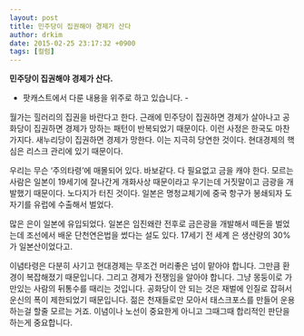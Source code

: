 ```yaml
---
layout: post
title: 민주당이 집권해야 경제가 산다
author: drkim
date: 2015-02-25 23:17:32 +0900
tags: [컬럼]
---
```

**민주당이 집권해야 경제가 산다.** 

  


- 팟캐스트에서 다룬 내용을 위주로 하고 있습니다. - 

  


월가는 힐러리의 집권을 바란다고 한다. 근래에 민주당이 집권하면 경제가 살아나고 공화당이 집권하면 경제가 망하는 패턴이 반복되었기 때문이다. 이런 사정은 한국도 마찬가지다. 새누리당이 집권하면 경제가 망한다. 이는 지극히 당연한 것이다. 현대경제의 핵심은 리스크 관리에 있기 때문이다. 

  


우리는 무슨 ‘주의타령’에 매몰되어 있다. 바보같다. 다 필요없고 금을 캐야 한다. 모르는 사람은 일본이 19세기에 잘나간게 개화사상 때문이라고 우기는데 거짓말이고 금광을 개발했기 때문이다. 노다지가 터진 것이다. 일본은 명청교체기에 중국 항구가 봉쇄되자 도자기를 유럽에 수출해서 벌었다. 

  


많은 은이 일본에 유입되었다. 일본은 임진왜란 전후로 금은광을 개발해서 떼돈을 벌었는데 조선에서 배운 단천연은법을 썼다는 설도 있다. 17세기 전 세계 은 생산량의 30%가 일본산이었다고.    


  


이념타령은 다분히 사기고 현대경제는 무조건 머리좋은 넘이 맡아야 합니다. 그만큼 환경이 복잡해졌기 때문입니다. 그리고 경제가 전쟁임을 알아야 합니다. 그냥 몽둥이로 가만있는 사람의 뒤통수를 때리는 것입니다. 공화당이 안 되는 것은 재벌에 인질로 잡혀서 운신의 폭이 제한되었기 때문입니다. 젊은 천재들로만 모아서 태스크포스를 만들어 운용하는걸 할줄 모르는 거죠. 이념이나 노선이 중요한게 아니고 그때그때 합리적인 판단을 하는게 중요합니다.
